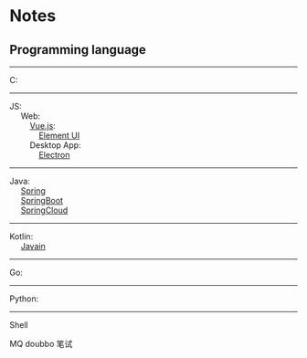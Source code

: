 # Notes

## Programming language

---
C: <br>

---
JS: <br>
  &nbsp;&nbsp;&nbsp;&nbsp;
  Web: <br>
    &nbsp;&nbsp;&nbsp;&nbsp;&nbsp;&nbsp;&nbsp;&nbsp;
    [Vue.js](): <br>
      &nbsp;&nbsp;&nbsp;&nbsp;&nbsp;&nbsp;&nbsp;&nbsp;&nbsp;&nbsp;&nbsp;&nbsp;
      [Element UI](http://element.eleme.io/) <br>
  &nbsp;&nbsp;&nbsp;&nbsp;&nbsp;&nbsp;&nbsp;&nbsp;
  Desktop App: <br>
      &nbsp;&nbsp;&nbsp;&nbsp;&nbsp;&nbsp;&nbsp;&nbsp;&nbsp;&nbsp;&nbsp;&nbsp;
      [Electron ](https://electronjs.org/) <br>
        
---  
Java: <br>
  &nbsp;&nbsp;&nbsp;&nbsp;
  [Spring]() <br>
  &nbsp;&nbsp;&nbsp;&nbsp;
  [SpringBoot]() <br>
  &nbsp;&nbsp;&nbsp;&nbsp;
  [SpringCloud]() <br>
  
---
Kotlin: <br>
  &nbsp;&nbsp;&nbsp;&nbsp;
  [Javain]() <br>
 
---
Go: <br>

---
Python: <br>

---
Shell



MQ doubbo 笔试

